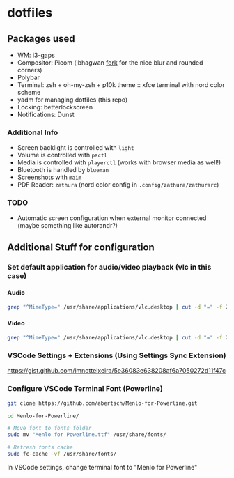 # dotfiles

## Packages used

 * WM: i3-gaps
 * Compositor: Picom (ibhagwan [fork](https://github.com/ibhagwan/picom) for the nice blur and rounded corners)
 * Polybar
 * Terminal: zsh + oh-my-zsh + p10k theme :: xfce terminal with nord color scheme
 * yadm for managing dotfiles (this repo)
 * Locking: betterlockscreen
 * Notifications: Dunst

### Additional Info
 * Screen backlight is controlled with `light`
 * Volume is controlled with `pactl`
 * Media is controlled with `playerctl` (works with browser media as well!)
 * Bluetooth is handled by `blueman`
 * Screenshots with `maim`
 * PDF Reader: `zathura` (nord color config in `.config/zathura/zathurarc`)

### TODO
 * Automatic screen configuration when external monitor connected (maybe something like autorandr?)

## Additional Stuff for configuration

### Set default application for audio/video playback (vlc in this case)

#### Audio

```bash
grep "^MimeType=" /usr/share/applications/vlc.desktop | cut -d "=" -f 2 | xargs -d ';' -n 1 | grep -e "^audio/" -e "^x-content/audio" | xargs -n 1 -I '{}' xdg-mime default vlc.desktop '{}'
```

#### Video

```bash
grep "^MimeType=" /usr/share/applications/vlc.desktop | cut -d "=" -f 2 | xargs -d ';' -n 1 | grep -e "^video/" -e "^x-content/video" | xargs -n 1 -I '{}' xdg-mime default vlc.desktop '{}'
```

### VSCode Settings + Extensions (Using Settings Sync Extension)

https://gist.github.com/imnotteixeira/5e36083e638208af6a7050272d11f47c

### Configure VSCode Terminal Font (Powerline)

```bash
git clone https://github.com/abertsch/Menlo-for-Powerline.git

cd Menlo-for-Powerline/

# Move font to fonts folder
sudo mv "Menlo for Powerline.ttf" /usr/share/fonts/

# Refresh fonts cache
sudo fc-cache -vf /usr/share/fonts/
```

In VSCode settings, change terminal font to "Menlo for Powerline"
